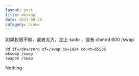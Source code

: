 ```yaml
---
layout: post
title: mkswap
date: 2021-08-28
category: linux
---
```


如果权限不够，或者太大，加上 sudo ，或者 chmod 600 /swap

```shell
dd if=/dev/zero of=/swap bs=1024 count=65536
mkswap /swap
swapon /swap
```

Nothing